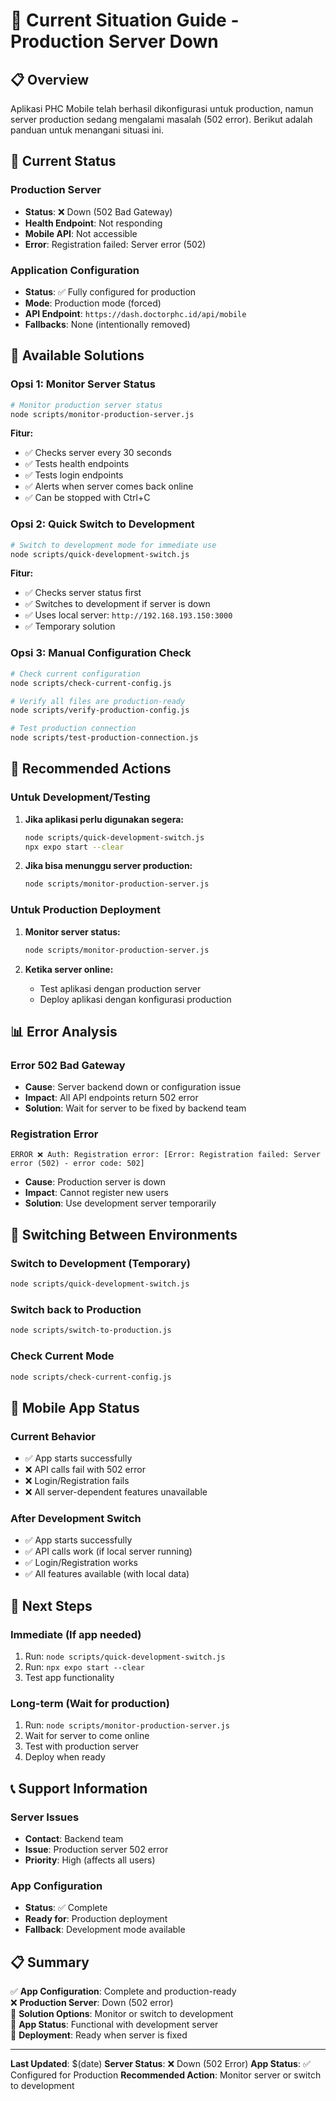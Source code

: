 # 🚨 Current Situation Guide - Production Server Down

## 📋 Overview

Aplikasi PHC Mobile telah berhasil dikonfigurasi untuk production, namun server production sedang mengalami masalah (502 error). Berikut adalah panduan untuk menangani situasi ini.

## 🚨 Current Status

### Production Server
- **Status**: ❌ Down (502 Bad Gateway)
- **Health Endpoint**: Not responding
- **Mobile API**: Not accessible
- **Error**: Registration failed: Server error (502)

### Application Configuration
- **Status**: ✅ Fully configured for production
- **Mode**: Production mode (forced)
- **API Endpoint**: `https://dash.doctorphc.id/api/mobile`
- **Fallbacks**: None (intentionally removed)

## 🔧 Available Solutions

### Opsi 1: Monitor Server Status
```bash
# Monitor production server status
node scripts/monitor-production-server.js
```
**Fitur:**
- ✅ Checks server every 30 seconds
- ✅ Tests health endpoints
- ✅ Tests login endpoints
- ✅ Alerts when server comes back online
- ✅ Can be stopped with Ctrl+C

### Opsi 2: Quick Switch to Development
```bash
# Switch to development mode for immediate use
node scripts/quick-development-switch.js
```
**Fitur:**
- ✅ Checks server status first
- ✅ Switches to development if server is down
- ✅ Uses local server: `http://192.168.193.150:3000`
- ✅ Temporary solution

### Opsi 3: Manual Configuration Check
```bash
# Check current configuration
node scripts/check-current-config.js

# Verify all files are production-ready
node scripts/verify-production-config.js

# Test production connection
node scripts/test-production-connection.js
```

## 🎯 Recommended Actions

### Untuk Development/Testing
1. **Jika aplikasi perlu digunakan segera:**
   ```bash
   node scripts/quick-development-switch.js
   npx expo start --clear
   ```

2. **Jika bisa menunggu server production:**
   ```bash
   node scripts/monitor-production-server.js
   ```

### Untuk Production Deployment
1. **Monitor server status:**
   ```bash
   node scripts/monitor-production-server.js
   ```

2. **Ketika server online:**
   - Test aplikasi dengan production server
   - Deploy aplikasi dengan konfigurasi production

## 📊 Error Analysis

### Error 502 Bad Gateway
- **Cause**: Server backend down or configuration issue
- **Impact**: All API endpoints return 502 error
- **Solution**: Wait for server to be fixed by backend team

### Registration Error
```
ERROR ❌ Auth: Registration error: [Error: Registration failed: Server error (502) - error code: 502]
```
- **Cause**: Production server is down
- **Impact**: Cannot register new users
- **Solution**: Use development server temporarily

## 🔄 Switching Between Environments

### Switch to Development (Temporary)
```bash
node scripts/quick-development-switch.js
```

### Switch back to Production
```bash
node scripts/switch-to-production.js
```

### Check Current Mode
```bash
node scripts/check-current-config.js
```

## 📱 Mobile App Status

### Current Behavior
- ✅ App starts successfully
- ❌ API calls fail with 502 error
- ❌ Login/Registration fails
- ❌ All server-dependent features unavailable

### After Development Switch
- ✅ App starts successfully
- ✅ API calls work (if local server running)
- ✅ Login/Registration works
- ✅ All features available (with local data)

## 🎯 Next Steps

### Immediate (If app needed)
1. Run: `node scripts/quick-development-switch.js`
2. Run: `npx expo start --clear`
3. Test app functionality

### Long-term (Wait for production)
1. Run: `node scripts/monitor-production-server.js`
2. Wait for server to come online
3. Test with production server
4. Deploy when ready

## 📞 Support Information

### Server Issues
- **Contact**: Backend team
- **Issue**: Production server 502 error
- **Priority**: High (affects all users)

### App Configuration
- **Status**: ✅ Complete
- **Ready for**: Production deployment
- **Fallback**: Development mode available

## 📋 Summary

✅ **App Configuration**: Complete and production-ready  
❌ **Production Server**: Down (502 error)  
🔄 **Solution Options**: Monitor or switch to development  
📱 **App Status**: Functional with development server  
🚀 **Deployment**: Ready when server is fixed  

---

**Last Updated**: $(date)
**Server Status**: ❌ Down (502 Error)
**App Status**: ✅ Configured for Production
**Recommended Action**: Monitor server or switch to development
